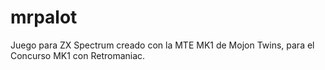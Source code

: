 # mrpalot
Juego para ZX Spectrum creado con la MTE MK1 de Mojon Twins, para el Concurso MK1 con Retromaniac.
